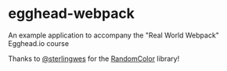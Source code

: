 # egghead-webpack
An example application to accompany the "Real World Webpack" Egghead.io course

Thanks to [@sterlingwes](https://github.com/sterlingwes) for the [RandomColor](https://github.com/sterlingwes/RandomColor) library!

